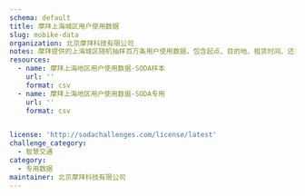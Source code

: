 ```yaml
---
schema: default
title: 摩拜上海城区用户使用数据
slug: mobike-data
organization: 北京摩拜科技有限公司
notes: 摩拜提供的上海城区随机抽样百万条用户使用数据，包含起点、目的地、租赁时间、还车时间、用户ID、车辆ID、交易编号
resources:
  - name: 摩拜上海地区用户使用数据-SODA样本
    url: ''
    format: csv
  - name: 摩拜上海地区用户使用数据-SODA专用
    url: ''
    format: csv


license: 'http://sodachallenges.com/license/latest'
challenge_category: 
  - 智慧交通
category:
  - 专用数据
maintainer: 北京摩拜科技有限公司
---
```

